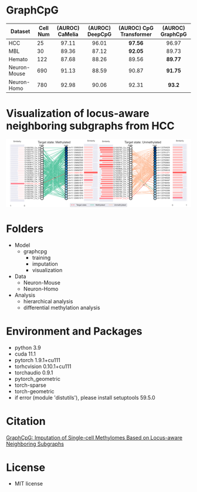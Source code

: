 # GraphCpG

| Dataset      | Cell Num | (AUROC) CaMelia | (AUROC) DeepCpG | (AUROC) CpG Transformer | (AUROC) GraphCpG |
|--------------|----------|:---------------:|:---------------:|:-----------------------:|:----------------:|
| HCC          |    25    |      97.11      |      96.01      |        **97.56**        |       96.97      |
| MBL          |    30    |      89.36      |      87.12      |        **92.05**        |       89.73      |
| Hemato       |   122    |      87.68      |      88.26      |          89.56          |     **89.77**    |
| Neuron-Mouse |   690    |      91.13      |      88.59      |          90.87          |     **91.75**    |
| Neuron-Homo  |   780    |      92.98      |      90.06      |          92.31          |     **93.2**     |

# Visualization of locus-aware neighboring subgraphs from HCC
![Image text](https://github.com/yuzhong-deng/graphcpg/blob/9353ba350eaac88b10bc77c7a3c031f475456c27/visualization_HCC_visual_prediction.png)


# Folders
- Model
  - graphcpg
    - training
    - imputation
    - visualization
- Data
  - Neuron-Mouse
  - Neuron-Homo
- Analysis
    - hierarchical analysis
    - differential methylation analysis
 
# Environment and Packages

- python 3.9
- cuda 11.1
- pytorch 1.9.1+cu111
- torhcvision 0.10.1+cu111
- torchaudio 0.9.1
- pytorch_geometric
- torch-sparse
- torch-geometric
- if error (module 'distutils'), please install setuptools 59.5.0

# Citation
[GraphCpG: Imputation of Single-cell Methylomes Based on Locus-aware Neighboring Subgraphs](https://academic.oup.com/bioinformatics/advance-article/doi/10.1093/bioinformatics/btad533/7255916?login=true)

# License

- MIT license
